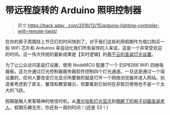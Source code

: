 # 带远程旋转的 Arduino 照明控制器

> 原文:[https://hack aday . com/2016/12/15/arduino-lighting-controller-with-remote-twist/](https://hackaday.com/2016/12/15/arduino-lighting-controller-with-remote-twist/)

在你的房子周围挂上节日灯的时间快到了，对于我们这些利用假期作为借口购买一些 WiFi 芯片和 Arduinos 来自动化我们所有装饰的人来说，这是一个非常受欢迎的时间。这一伟大传统的最新成果是【实时逻辑】的[基于云的圣诞灯光设置](https://makoserver.net/apps/LightController/)。

为了让公众访问圣诞灯设置，使用 NodeMCU 配置了一个 ESP8266 WiFi 四继电器板。这允许通过灯光控制器服务器软件控制四个灯光通道。一旦这是通过一个域设置的，任何人要改变灯光显示所要做的就是打开一个网络浏览器并进入网站。创造者考虑到了房主、餐馆和教堂展示，但要看到它如何在非假日使用也不是一个太大的飞跃。

假期是融入黑客精神的绝佳时机。从[激光投影灯光显示](http://hackaday.com/2014/08/01/laser-projected-christmas-lights/)到[喝醉了的电子动画圣诞老人](http://hackaday.com/2005/12/15/drunk-animatronic-santa/)，假期乐趣无穷，你还有一周的时间！(还是 53！)
